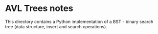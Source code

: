 # AVL Trees notes

This directory contains a Python implementation of a BST - binary search tree (data structure, insert and search operations).
